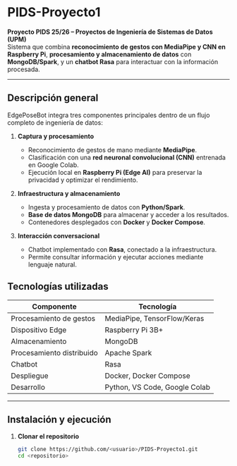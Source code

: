 # PIDS-Proyecto1

**Proyecto PIDS 25/26 – Proyectos de Ingeniería de Sistemas de Datos (UPM)**  
Sistema que combina **reconocimiento de gestos con MediaPipe y CNN en Raspberry Pi**, **procesamiento y almacenamiento de datos** con **MongoDB/Spark**, y un **chatbot Rasa** para interactuar con la información procesada.

---

## Descripción general

EdgePoseBot integra tres componentes principales dentro de un flujo completo de ingeniería de datos:

1. **Captura y procesamiento**  
   - Reconocimiento de gestos de mano mediante **MediaPipe**.  
   - Clasificación con una **red neuronal convolucional (CNN)** entrenada en Google Colab.  
   - Ejecución local en **Raspberry Pi (Edge AI)** para preservar la privacidad y optimizar el rendimiento.

2. **Infraestructura y almacenamiento**  
   - Ingesta y procesamiento de datos con **Python/Spark**.  
   - **Base de datos MongoDB** para almacenar y acceder a los resultados.  
   - Contenedores desplegados con **Docker** y **Docker Compose**.

3. **Interacción conversacional**  
   - Chatbot implementado con **Rasa**, conectado a la infraestructura.  
   - Permite consultar información y ejecutar acciones mediante lenguaje natural.

## Tecnologías utilizadas

| Componente | Tecnología |
|-------------|-------------|
| Procesamiento de gestos | MediaPipe, TensorFlow/Keras |
| Dispositivo Edge | Raspberry Pi 3B+ |
| Almacenamiento | MongoDB |
| Procesamiento distribuido | Apache Spark |
| Chatbot | Rasa |
| Despliegue | Docker, Docker Compose |
| Desarrollo | Python, VS Code, Google Colab |

---

## Instalación y ejecución

1. **Clonar el repositorio**
   ```bash
   git clone https://github.com/<usuario>/PIDS-Proyecto1.git
   cd <repositorio>
